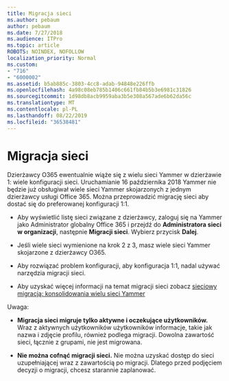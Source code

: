 ```yaml
---
title: Migracja sieci
ms.author: pebaum
author: pebaum
ms.date: 7/27/2018
ms.audience: ITPro
ms.topic: article
ROBOTS: NOINDEX, NOFOLLOW
localization_priority: Normal
ms.custom:
- "716"
- "6000002"
ms.assetid: b5ab885c-3803-4cc8-adab-94848e226ffb
ms.openlocfilehash: 4a98c08eb785b1406c661fb84b5b3e6981c31826
ms.sourcegitcommit: 1d98db8acb9959aba3b5e308a567ade6b62da56c
ms.translationtype: MT
ms.contentlocale: pl-PL
ms.lasthandoff: 08/22/2019
ms.locfileid: "36538481"
---
```

# <a name="network-migration"></a>Migracja sieci

Dzierżawcy O365 ewentualnie wiąże się z wielu sieci Yammer w dzierżawie 1: wiele konfiguracji sieci. Uruchamianie 16 października 2018 Yammer nie będzie już obsługiwał wiele sieci Yammer skojarzonych z jednym dzierżawcy usługi Office 365. Można przeprowadzić migrację sieci aby dostać się do preferowanej konfiguracji 1:1.
  
- Aby wyświetlić listę sieci związane z dzierżawcy, zaloguj się na Yammer jako Administrator globalny Office 365 i przejdź do **Administratora sieci w organizacji**, następnie **Migracji sieci**. Wybierz przycisk **Dalej**.

- Jeśli wiele sieci wymienione na krok 2 z 3, masz wiele sieci Yammer skojarzone z dzierżawcy O365.

- Aby rozwiązać problem konfiguracji, aby konfiguracja 1:1, nadal używać narzędzia migracji sieci.

- Aby uzyskać więcej informacji na temat migracji sieci zobacz [sieciowy migracją: konsolidowania wielu sieci Yammer](https://support.office.com/article/a22c1b20-9231-4ce2-a916-392b1056d002)

Uwaga:
  
- **Migracja sieci migruje tylko aktywne i oczekujące użytkowników.** Wraz z aktywnych użytkowników użytkowników informacje, takie jak nazwa i zdjęcie profilu, również podlega migracji. Dowolna zawartość sieci, łącznie z grupami, nie jest migrowana.

- **Nie można cofnąć migracji sieci.** Nie można uzyskać dostęp do sieci uzupełniającej wraz z zawartością po migracji. Dlatego przed podjęciem decyzji o migracji, chcesz starannie zaplanować.
